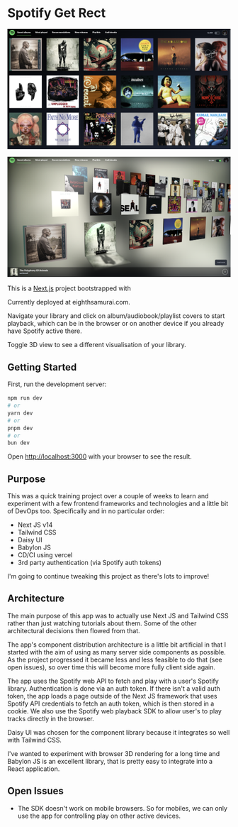 # Spotify Get Rect

![Screenshot 1](./readme/screenshot1.png)

![Screenshot 2](./readme/screenshot2.png)

This is a [Next.js](https://nextjs.org/) project bootstrapped with

Currently deployed at eighthsamurai.com.

Navigate your library and click on album/audiobook/playlist covers to start playback, which can be in the browser or on another device if you already have Spotify active there.

Toggle 3D view to see a different visualisation of your library.

## Getting Started

First, run the development server:

```bash
npm run dev
# or
yarn dev
# or
pnpm dev
# or
bun dev
```

Open [http://localhost:3000](http://localhost:3000) with your browser to see the result.

## Purpose

This was a quick training project over a couple of weeks to learn and experiment with a few frontend frameworks and technologies and a little bit of DevOps too. Specifically and in no particular order:

- Next JS v14
- Tailwind CSS
- Daisy UI
- Babylon JS
- CD/CI using vercel
- 3rd party authentication (via Spotify auth tokens)

I'm going to continue tweaking this project as there's lots to improve!

## Architecture

The main purpose of this app was to actually use Next JS and Tailwind CSS rather than just watching tutorials about them. Some of the other architectural decisions then flowed from that.

The app's component distribution architecture is a little bit artificial in that I started with the aim of using as many server side components as possible. As the project progressed it became less and less feasible to do that (see open issues), so over time this will become more fully client side again.

The app uses the Spotify web API to fetch and play with a user's Spotify library. Authentication is done via an auth token. If there isn't a valid auth token, the app loads a page outside of the Next JS framework that uses Spotify API credentials to fetch an auth token, which is then stored in a cookie. We also use the Spotify web playback SDK to allow user's to play tracks directly in the browser.

Daisy UI was chosen for the component library because it integrates so well with Tailwind CSS.

I've wanted to experiment with browser 3D rendering for a long time and Babylon JS is an excellent library, that is pretty easy to integrate into a React application.

## Open Issues

- The SDK doesn't work on mobile browsers. So for mobiles, we can only use the app for controlling play on other active devices.
